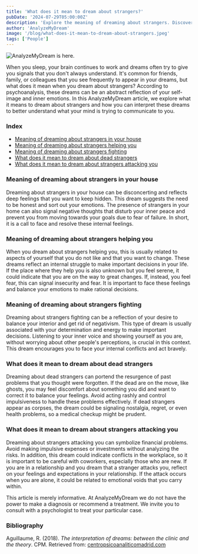 ```yaml
---
title: 'What does it mean to dream about strangers?'
pubDate: '2024-07-29T05:00:00Z'
description: 'Explore the meaning of dreaming about strangers. Discover how these dreams reflect aspects of your own being and what signals they may be sending you.'
author: 'AnalyzeMyDream'
image: '/blog/what-does-it-mean-to-dream-about-strangers.jpeg'
tags: ['People']
---
```


![AnalyzeMyDream is here.](/blog/what-does-it-mean-to-dream-about-strangers.jpeg)

When you sleep, your brain continues to work and dreams often try to give you signals that you don't always understand. It's common for friends, family, or colleagues that you see frequently to appear in your dreams, but what does it mean when you dream about strangers? According to psychoanalysis, these dreams can be an abstract reflection of your self-image and inner emotions. In this AnalyzeMyDream article, we explore what it means to dream about strangers and how you can interpret these dreams to better understand what your mind is trying to communicate to you.

### Index

- [Meaning of dreaming about strangers in your house](#meaning-of-dreaming-about-strangers-in-your-house)
- [Meaning of dreaming about strangers helping you](#meaning-of-dreaming-about-strangers-helping-you)
- [Meaning of dreaming about strangers fighting](#meaning-of-dreaming-about-strangers-fighting)
- [What does it mean to dream about dead strangers](#what-does-it-mean-to-dream-about-dead-strangers)
- [What does it mean to dream about strangers attacking you](#what-does-it-mean-to-dream-about-strangers-attacking-you)

### Meaning of dreaming about strangers in your house

Dreaming about strangers in your house can be disconcerting and reflects deep feelings that you want to keep hidden. This dream suggests the need to be honest and sort out your emotions. The presence of strangers in your home can also signal negative thoughts that disturb your inner peace and prevent you from moving towards your goals due to fear of failure. In short, it is a call to face and resolve these internal feelings.

### Meaning of dreaming about strangers helping you

When you dream about strangers helping you, this is usually related to aspects of yourself that you do not like and that you want to change. These dreams reflect an internal struggle to make important decisions in your life. If the place where they help you is also unknown but you feel serene, it could indicate that you are on the way to great changes. If, instead, you feel fear, this can signal insecurity and fear. It is important to face these feelings and balance your emotions to make rational decisions.

### Meaning of dreaming about strangers fighting

Dreaming about strangers fighting can be a reflection of your desire to balance your interior and get rid of negativism. This type of dream is usually associated with your determination and energy to make important decisions. Listening to your inner voice and showing yourself as you are, without worrying about other people's perceptions, is crucial in this context. This dream encourages you to face your internal conflicts and act bravely.

### What does it mean to dream about dead strangers

Dreaming about dead strangers can portend the resurgence of past problems that you thought were forgotten. If the dead are on the move, like ghosts, you may feel discomfort about something you did and want to correct it to balance your feelings. Avoid acting rashly and control impulsiveness to handle these problems effectively. If dead strangers appear as corpses, the dream could be signaling nostalgia, regret, or even health problems, so a medical checkup might be prudent.

### What does it mean to dream about strangers attacking you

Dreaming about strangers attacking you can symbolize financial problems. Avoid making impulsive expenses or investments without analyzing the risks. In addition, this dream could indicate conflicts in the workplace, so it is important to be careful with coworkers, especially those who are new. If you are in a relationship and you dream that a stranger attacks you, reflect on your feelings and expectations in your relationship. If the attack occurs when you are alone, it could be related to emotional voids that you carry within.

This article is merely informative. At AnalyzeMyDream we do not have the power to make a diagnosis or recommend a treatment. We invite you to consult with a psychologist to treat your particular case.

### Bibliography

Aguillaume, R. (2018). *The interpretation of dreams: between the clinic and the theory*. CPM. Retrieved from: [centropsicoanaliticomadrid.com](https://www.centropsicoanaliticomadrid.com/publicaciones/revista/numero-15/la-interpretacion-de-los-suenos-entre-la-clinica-y-la-teoria/)